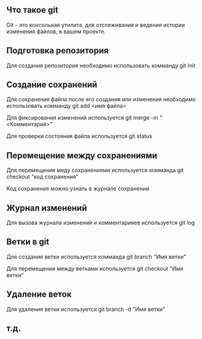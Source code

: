 ## Что такое git

Git - это консольная утилита, для отслеживания и ведения истории изменения файлов, в вашем проекте.

## Подготовка репозитория

Для создания репозитория необходимо использовать комманду git init

## Создание сохранений

Для сохранения файла после его создания или изменения необходимо использовать комманду git add <имя файла>

Для фиксирования изменений используется git merge -m "<Комментарий>"

Для проверки состояния файла используется git status

## Перемещение между сохранениями

Для перемещения меду сохранениями используется комманда git checkout "код сохранения"

Код сохранения можно узнать в журнале сохранений

## Журнал изменений

Для вызова журнала изменений и комментарияев используется git log

## Ветки в git

Для создания ветки используется комманда git branch "Имя ветки"

Для перемещения между ветками используется git checkout "Имя ветки"

## Удаление веток

Для удаления ветки используется git branch -d "Имя ветки"

## т.д.
